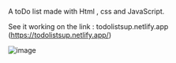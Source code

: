 A toDo list made with Html , css and JavaScript.

See it working on the link : <a src="https://todolistsup.netlify.app/"> todolistsup.netlify.app </a>
<a src="https://todolistsup.netlify.app/">(https://todolistsup.netlify.app/)</a>

![image](https://user-images.githubusercontent.com/101120593/180037460-13a28ae9-1255-4ae8-a038-26242c67634f.png)

